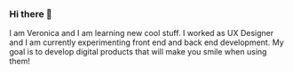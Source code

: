 ### Hi there 👋
I am Veronica and I am learning new cool stuff. 
I worked as UX Designer and I am currently experimenting front end and back end development. 
My goal is to develop digital products that will make you smile when using them!

